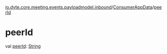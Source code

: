 [io.dyte.core.meeting.events.payloadmodel.inbound](../index.md)/[ConsumerAppData](index.md)/[peerId](peer-id.md)

# peerId


val [peerId](peer-id.md): [String](https://kotlinlang.org/api/latest/jvm/stdlib/kotlin/-string/index.html)
